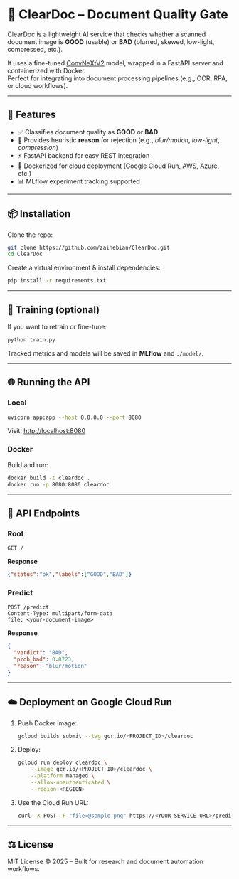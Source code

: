 # 📄 ClearDoc – Document Quality Gate

ClearDoc is a lightweight AI service that checks whether a scanned document image is **GOOD** (usable) or **BAD** (blurred, skewed, low-light, compressed, etc.).

It uses a fine-tuned [ConvNeXtV2](https://huggingface.co/facebook/convnextv2-tiny-1k-224) model, wrapped in a FastAPI server and containerized with Docker.  
Perfect for integrating into document processing pipelines (e.g., OCR, RPA, or cloud workflows).

---

## 🚀 Features

- ✅ Classifies document quality as **GOOD** or **BAD**  
- 🔎 Provides heuristic **reason** for rejection (e.g., *blur/motion*, *low-light*, *compression*)  
- ⚡ FastAPI backend for easy REST integration  
- 🐳 Dockerized for cloud deployment (Google Cloud Run, AWS, Azure, etc.)  
- 📊 MLflow experiment tracking supported  

---

## 📦 Installation

Clone the repo:
```bash
git clone https://github.com/zaihebian/ClearDoc.git
cd ClearDoc
```

Create a virtual environment & install dependencies:
```bash
pip install -r requirements.txt
```

---

## 🧠 Training (optional)

If you want to retrain or fine-tune:

```bash
python train.py
```

Tracked metrics and models will be saved in **MLflow** and `./model/`.

---

## 🌐 Running the API

### Local
```bash
uvicorn app:app --host 0.0.0.0 --port 8080
```
Visit: [http://localhost:8080](http://localhost:8080)

### Docker
Build and run:
```bash
docker build -t cleardoc .
docker run -p 8080:8080 cleardoc
```

---

## 📡 API Endpoints

### Root
```http
GET /
```
**Response**
```json
{"status":"ok","labels":["GOOD","BAD"]}
```

### Predict
```http
POST /predict
Content-Type: multipart/form-data
file: <your-document-image>
```

**Response**
```json
{
  "verdict": "BAD",
  "prob_bad": 0.8723,
  "reason": "blur/motion"
}
```

---

## ☁️ Deployment on Google Cloud Run

1. Push Docker image:
   ```bash
   gcloud builds submit --tag gcr.io/<PROJECT_ID>/cleardoc
   ```

2. Deploy:
   ```bash
   gcloud run deploy cleardoc \
       --image gcr.io/<PROJECT_ID>/cleardoc \
       --platform managed \
       --allow-unauthenticated \
       --region <REGION>
   ```

3. Use the Cloud Run URL:
   ```bash
   curl -X POST -F "file=@sample.png" https://<YOUR-SERVICE-URL>/predict
   ```

---

## ⚖️ License

MIT License © 2025 – Built for research and document automation workflows.
